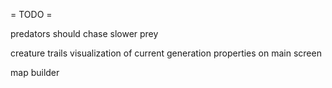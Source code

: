 = TODO =

predators should chase slower prey

creature trails
visualization of current generation properties on main screen

map builder
